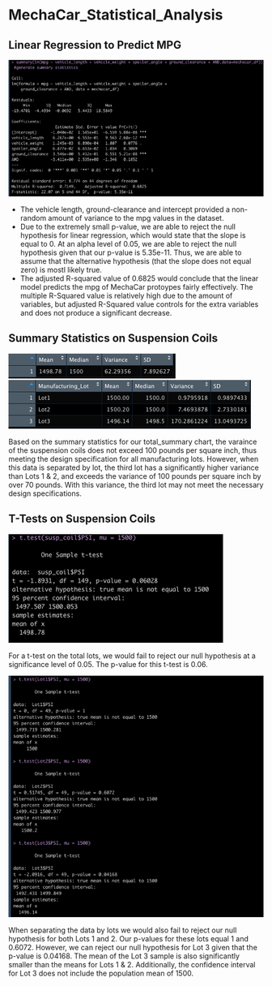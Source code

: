 # MechaCar_Statistical_Analysis

## Linear Regression to Predict MPG
![Resources/Del1_Summary](Resources/Del1_Summary.png)

- The vehicle length, ground-clearance and intercept provided a non-random amount of variance to the mpg values in the dataset. 
- Due to the extremely small p-value, we are able to reject the null hypothesis for linear regression, which would state that the slope is equal to 0. At an alpha level of 0.05, we are able to reject the null hypothesis given that our p-value is 5.35e-11. Thus, we are able to assume that the alternative hypothesis (that the slope does not equal zero) is mostl likely true.
- The adjusted R-squared value of 0.6825 would conclude that the linear model predicts the mpg of MechaCar protoypes fairly effectively. The multiple R-Squared value is relatively high due to the amount of variables, but adjusted R-Squared value controls for the extra variables and does not produce a significant decrease. 


## Summary Statistics on Suspension Coils
![Resources/total_summary](Resources/total_summary.png)
![Resources/lot_summary](Resources/lot_summary.png)

Based on the summary statistics for our total_summary chart, the varaince of the suspension coils does not exceed 100 pounds per square inch, thus meeting the design specification for all manufacturing lots. However, when this data is separated by lot, the third lot has a significantly higher variance than Lots 1 & 2, and exceeds the variance of 100 pounds per square inch by over 70 pounds. With this variance, the third lot may not meet the necessary design specifications.

## T-Tests on Suspension Coils
![Resources/total-t-test](Resources/total-t-test.png)

For a t-test on the total lots, we would fail to reject our null hypothesis at a significance level of 0.05. The p-value for this t-test is 0.06. 

![Resources/multi-t-tests](Resources/multi-t-tests.png)

When separating the data by lots we would also fail to reject our null hypothesis for both Lots 1 and 2. Our p-values for these lots equal 1 and 0.6072. However, we can reject our null hypothesis for Lot 3 given that the p-value is 0.04168. The mean of the Lot 3 sample is also significantly smaller than the means for Lots 1 & 2. Additionally, the confidence interval for Lot 3 does not include the population mean of 1500. 
